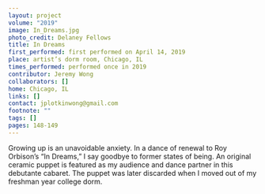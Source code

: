 ```yaml
---
layout: project
volume: "2019"
image: In_Dreams.jpg
photo_credit: Delaney Fellows
title: In Dreams
first_performed: first performed on April 14, 2019
place: artist’s dorm room, Chicago, IL
times_performed: performed once in 2019
contributor: Jeremy Wong
collaborators: []
home: Chicago, IL
links: []
contact: jplotkinwong@gmail.com
footnote: ""
tags: []
pages: 148-149
---
```


Growing up is an unavoidable anxiety. In a dance of renewal to Roy Orbison’s “In Dreams,” I say goodbye to former states of being. An original ceramic puppet is featured as my audience and dance partner in this debutante cabaret. The puppet was later discarded when I moved out of my freshman year college dorm.
